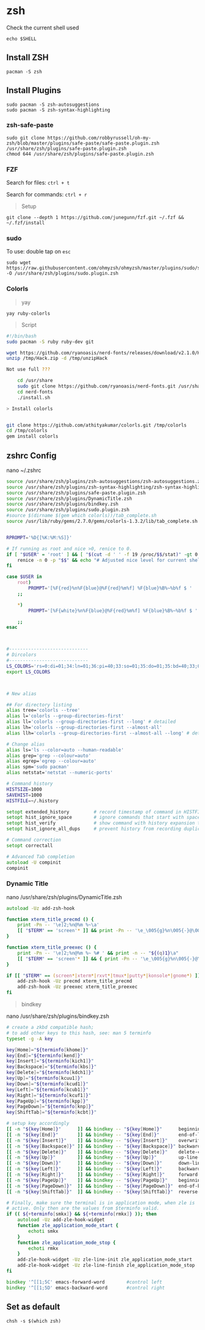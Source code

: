 # zsh 

Check the current shell used  

    echo $SHELL

## Install ZSH

    pacman -S zsh
## Install Plugins

    sudo pacman -S zsh-autosuggestions
    sudo pacman -S zsh-syntax-highlighting
### zsh-safe-paste
    sudo git clone https://github.com/robbyrussell/oh-my-zsh/blob/master/plugins/safe-paste/safe-paste.plugin.zsh /usr/share/zsh/plugins/safe-paste.plugin.zsh
    chmod 644 /usr/share/zsh/plugins/safe-paste.plugin.zsh
### FZF
Search for files:       `ctrl + t`

Search for commands:    `ctrl + r`

> Setup

    git clone --depth 1 https://github.com/junegunn/fzf.git ~/.fzf && ~/.fzf/install
 ### sudo 

To use: double tap on `esc`

    sudo wget https://raw.githubusercontent.com/ohmyzsh/ohmyzsh/master/plugins/sudo/sudo.plugin.zsh -O /usr/share/zsh/plugins/sudo.plugin.zsh  
    
### Colorls
> yay

    yay ruby-colorls

> Script

```bash
#!/bin/bash
sudo pacman -S ruby ruby-dev git

wget https://github.com/ryanoasis/nerd-fonts/releases/download/v2.1.0/Hack.zip -O /tmp/Hack.zip
unzip /tmp/Hack.zip -d /tmp/unzipHack

Not use full ???

    cd /usr/share
    sudo git clone https://github.com/ryanoasis/nerd-fonts.git /usr/share/zsh
    cd nerd-fonts
    ./install.sh

> Install colorls


git clone https://github.com/athityakumar/colorls.git /tmp/colorls
cd /tmp/colorls
gem install colorls
```
    
## zshrc Config

nano ~/.zshrc
```zsh
source /usr/share/zsh/plugins/zsh-autosuggestions/zsh-autosuggestions.zsh
source /usr/share/zsh/plugins/zsh-syntax-highlighting/zsh-syntax-highlighting.zsh
source /usr/share/zsh/plugins/safe-paste.plugin.zsh
source /usr/share/zsh/plugins/DynamicTitle.zsh
source /usr/share/zsh/plugins/bindkey.zsh
source /usr/share/zsh/plugins/sudo.plugin.zsh
#source $(dirname $(gem which colorls))/tab_complete.sh
source /usr/lib/ruby/gems/2.7.0/gems/colorls-1.3.2/lib/tab_complete.sh


RPROMPT='%D{[%K:%M:%S]}'

# If running as root and nice >0, renice to 0.
if [ "$USER" = 'root' ] && [ "$(cut -d ' ' -f 19 /proc/$$/stat)" -gt 0 ]; then
    renice -n 0 -p "$$" && echo "# Adjusted nice level for current shell to 0."
fi

case $USER in
    root)
        PROMPT='[%F{red}%n%F{blue}@%F{red}%m%f] %F{blue}%B%~%b%f $ '
    ;;

    *)
        PROMPT='[%F{white}%n%F{blue}@%F{red}%m%f] %F{blue}%B%~%b%f $ '

    ;;
esac



#-----------------------------
# Dircolors
#-----------------------------
LS_COLORS='rs=0:di=01;34:ln=01;36:pi=40;33:so=01;35:do=01;35:bd=40;33;01:cd=40;33;01:or=40;31;01:su=37;41:sg=30;43:tw=30;42:ow=34;42:st=37;44:ex=01;32:';
export LS_COLORS



# New alias

## For directory listing 
alias tree='colorls --tree'
alias l='colorls --group-directories-first'
alias ll='colorls --group-directories-first --long' # detailed 
alias lh='colorls --group-directories-first --almost-all'
alias llh='colorls --group-directories-first --almost-all --long' # detailed list view

# Change alias
alias ls='ls --color=auto --human-readable'
alias grep='grep --colour=auto'
alias egrep='egrep --colour=auto'
alias spm='sudo pacman'
alias netstat='netstat --numeric-ports'

# Command history
HISTSIZE=1000
SAVEHIST=1000
HISTFILE=~/.history

setopt extended_history         # record timestamp of command in HISTFILE
setopt hist_ignore_space        # ignore commands that start with space
setopt hist_verify              # show command with history expansion to user before running it
setopt hist_ignore_all_dups     # prevent history from recording duplicated entries

# Command correction
setopt correctall

# Advanced Tab completion
autoload -U compinit
compinit
```
### Dynamic Title

nano /usr/share/zsh/plugins/DynamicTitle.zsh

```zsh
autoload -Uz add-zsh-hook

function xterm_title_precmd () {
    print -Pn -- '\e]2;%n@%m %~\a'
    [[ "$TERM" == 'screen'* ]] && print -Pn -- '\e_\005{g}%n\005{-}@\005{m}%m\005{-} \005{B}%~\005{-}\e\\'
}

function xterm_title_preexec () {
    print -Pn -- '\e]2;%n@%m %~ %# ' && print -n -- "${(q)1}\a"
    [[ "$TERM" == 'screen'* ]] && { print -Pn -- '\e_\005{g}%n\005{-}@\005{m}%m\005{-} \005{B}%~\005{-} %# ' && print -n -- "${(q)1}\e\\"; }
}

if [[ "$TERM" == (screen*|xterm*|rxvt*|tmux*|putty*|konsole*|gnome*) ]]; then
    add-zsh-hook -Uz precmd xterm_title_precmd
    add-zsh-hook -Uz preexec xterm_title_preexec
fi
```


> bindkey

nano /usr/share/zsh/plugins/bindkey.zsh

```zsh
# create a zkbd compatible hash;
# to add other keys to this hash, see: man 5 terminfo
typeset -g -A key

key[Home]="${terminfo[khome]}"
key[End]="${terminfo[kend]}"
key[Insert]="${terminfo[kich1]}"
key[Backspace]="${terminfo[kbs]}"
key[Delete]="${terminfo[kdch1]}"
key[Up]="${terminfo[kcuu1]}"
key[Down]="${terminfo[kcud1]}"
key[Left]="${terminfo[kcub1]}"
key[Right]="${terminfo[kcuf1]}"
key[PageUp]="${terminfo[kpp]}"
key[PageDown]="${terminfo[knp]}"
key[ShiftTab]="${terminfo[kcbt]}"

# setup key accordingly
[[ -n "${key[Home]}"      ]] && bindkey -- "${key[Home]}"      beginning-of-line
[[ -n "${key[End]}"       ]] && bindkey -- "${key[End]}"       end-of-line
[[ -n "${key[Insert]}"    ]] && bindkey -- "${key[Insert]}"    overwrite-mode
[[ -n "${key[Backspace]}" ]] && bindkey -- "${key[Backspace]}" backward-delete-char
[[ -n "${key[Delete]}"    ]] && bindkey -- "${key[Delete]}"    delete-char
[[ -n "${key[Up]}"        ]] && bindkey -- "${key[Up]}"        up-line-or-history
[[ -n "${key[Down]}"      ]] && bindkey -- "${key[Down]}"      down-line-or-history
[[ -n "${key[Left]}"      ]] && bindkey -- "${key[Left]}"      backward-char
[[ -n "${key[Right]}"     ]] && bindkey -- "${key[Right]}"     forward-char
[[ -n "${key[PageUp]}"    ]] && bindkey -- "${key[PageUp]}"    beginning-of-buffer-or-history
[[ -n "${key[PageDown]}"  ]] && bindkey -- "${key[PageDown]}"  end-of-buffer-or-history
[[ -n "${key[ShiftTab]}"  ]] && bindkey -- "${key[ShiftTab]}"  reverse-menu-complete

# Finally, make sure the terminal is in application mode, when zle is
# active. Only then are the values from $terminfo valid.
if (( ${+terminfo[smkx]} && ${+terminfo[rmkx]} )); then
    autoload -Uz add-zle-hook-widget
    function zle_application_mode_start {
        echoti smkx
    }
    function zle_application_mode_stop {
        echoti rmkx
    }
    add-zle-hook-widget -Uz zle-line-init zle_application_mode_start
    add-zle-hook-widget -Uz zle-line-finish zle_application_mode_stop
fi

bindkey '^[[1;5C' emacs-forward-word        #control left
bindkey '^[[1;5D' emacs-backward-word       #control right
```

## Set as default 
`chsh -s $(which zsh)`

